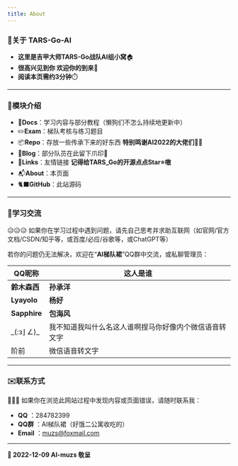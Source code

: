 ```yaml
---
title: About
---
```

### 🔖关于 TARS-Go-AI

- **这里是吉甲大师TARS-Go战队AI组小窝**🏠
- **很高兴见到你 欢迎你的到来**👋
- **阅读本页需约3分钟**⏱️

---

### 🧩模块介绍

- 📖**Docs**：学习内容与部分教程（懒狗们不怎么持续地更新中）
- ✏️**Exam**：梯队考核与练习题目
- 📦**Repo**：存放一些传承下来的好东西  **特别鸣谢AI2022的大佬们**🙇‍♂️
- 👀**Blog**：部分队员在此留下爪印🐾
- 🔗**Links**：友情链接  **记得给TARS_Go的开源点点Star⭐嗷**
- 📬**About**：本页面
- 🐈‍⬛**GitHub**：此站源码

---

### 📑学习交流

😥😥😥  如果你在学习过程中遇到问题，请先自己思考并求助互联网（如官网/官方文档/CSDN/知乎等，或百度/必应/谷歌等，或ChatGPT等）

若你的问题仍无法解决，欢迎在“**AI梯队裙**”QQ群中交流，或私聊管理员：

| QQ昵称             | 这人是谁                                               |
| ------------------ | ------------------------------------------------------ |
| **鈴木森西** | **孙承洋**                                       |
| **Lyayolo**  | **杨好**                                         |
| **Sapphire** | **包海风**                                       |
| \_(:з⌋ ∠)\_    | 我不知道我叫什么名这人谁啊捏马你好像内个微信语音转文字 |
| 阶前               | 微信语音转文字                                         |

---

### ✉️联系方式

🙈🙉🙊  如果你在浏览此网站过程中发现内容或页面错误，请随时联系我：

- **QQ** ：284782399
- **QQ群** ：AI梯队裙（好饿二公寓收吃的）
- **Email** ：muzs@foxmail.com

---

**🍍 2022-12-09 AI-muzs 敬呈**
